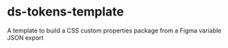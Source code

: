 # ds-tokens-template
A template to build a CSS custom properties package from a Figma variable JSON export
